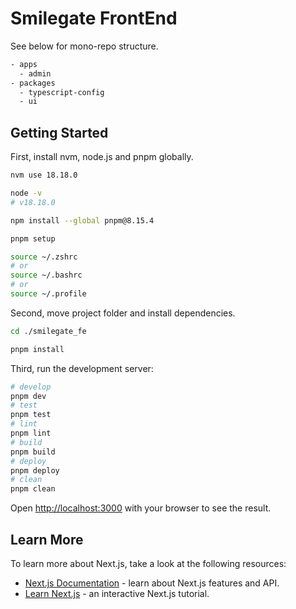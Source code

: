 # Smilegate FrontEnd

See below for mono-repo structure.

```bash
- apps
  - admin
- packages
  - typescript-config
  - ui
```

## Getting Started

First, install nvm, node.js and pnpm globally.

```bash
nvm use 18.18.0

node -v
# v18.18.0

npm install --global pnpm@8.15.4

pnpm setup

source ~/.zshrc
# or
source ~/.bashrc
# or
source ~/.profile

```

Second, move project folder and install dependencies.

```bash
cd ./smilegate_fe

pnpm install
```

Third, run the development server:

```bash
# develop
pnpm dev
# test
pnpm test
# lint
pnpm lint
# build
pnpm build
# deploy
pnpm deploy
# clean
pnpm clean
```

Open [http://localhost:3000](http://localhost:3000) with your browser to see the result.

## Learn More

To learn more about Next.js, take a look at the following resources:

- [Next.js Documentation](https://nextjs.org/docs) - learn about Next.js features and API.
- [Learn Next.js](https://nextjs.org/learn) - an interactive Next.js tutorial.
